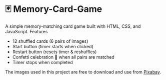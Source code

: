# 🃏 Memory-Card-Game
A simple memory-matching card game built with HTML, CSS, and JavaScript.
Features
- 12 shuffled cards (6 pairs of images)
- Start button (timer starts when clicked)
- Restart button (resets timer & reshuffles)
- Confetti celebration 🎉 when all pairs are matched
- Timer stops when completed

The images used in this project are free to download and use from [Pixabay](https://pixabay.com/).
